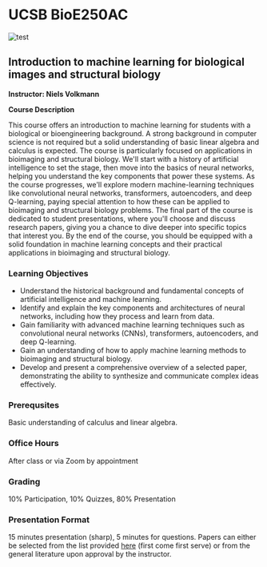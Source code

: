 # UCSB BioE250AC 


![test](https://www.bu.edu/hic/files/2021/04/ai-top-banner.jpeg)

## Introduction to machine learning for biological images and structural biology

**Instructor: Niels Volkmann**

**Course Description**

This course offers an introduction to machine learning for students with a biological or bioengineering background. A strong background in computer science is not required but a solid understanding of basic linear algebra and calculus is expected. The course is particularly focused on applications in bioimaging and structural biology. We'll start with a history of artificial intelligence to set the stage, then move into the basics of neural networks, helping you understand the key components that power these systems. As the course progresses, we'll explore modern machine-learning techniques like convolutional neural networks, transformers, autoencoders, and deep Q-learning, paying special attention to how these can be applied to bioimaging and structural biology problems. The final part of the course is dedicated to student presentations, where you'll choose and discuss research papers, giving you a chance to dive deeper into specific topics that interest you. By the end of the course, you should be equipped with a solid foundation in machine learning concepts and their practical applications in bioimaging and structural biology.


### Learning Objectives

-	Understand the historical background and fundamental concepts of artificial intelligence and machine learning.
-	Identify and explain the key components and architectures of neural networks, including how they process and learn from data.
-	Gain familiarity with advanced machine learning techniques such as convolutional neural networks (CNNs), transformers, autoencoders, and deep Q-learning.
-	Gain an understanding of how to apply machine learning methods to bioimaging and structural biology.
-	Develop and present a comprehensive overview of a selected paper, demonstrating the ability to synthesize and communicate complex ideas effectively.


### Prerequsites
Basic understanding of calculus and linear algebra. 

### Office Hours
After class or via Zoom by appointment


### Grading
10% Participation, 10% Quizzes, 80% Presentation

### Presentation Format
15 minutes presentation (sharp), 5 minutes for questions. Papers can either be selected from the list provided [here](https://www.dropbox.com/scl/fo/dmxzezrx4yztq98p5jf9f/APhHThb5mSrmXrMMKzYlTkg?rlkey=vtog00ryx9oc1329h77pz6ew8&dl=0) (first come first serve) or from the general literature upon approval by the instructor. 




